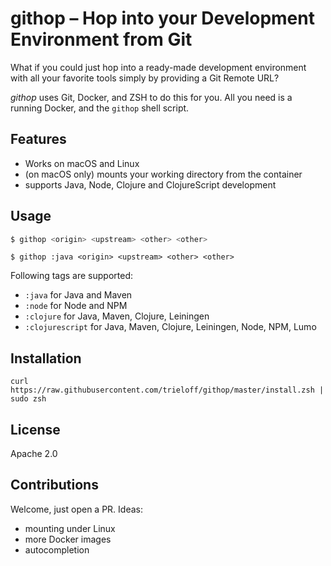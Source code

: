 # githop – Hop into your Development Environment from Git

What if you could just hop into a ready-made development environment with all your favorite tools simply by providing a Git Remote URL?

*githop* uses Git, Docker, and ZSH to do this for you. All you need is a running Docker, and the `githop` shell script.

## Features

* Works on macOS and Linux
* (on macOS only) mounts your working directory from the container
* supports Java, Node, Clojure and ClojureScript development

## Usage

```bash
$ githop <origin> <upstream> <other> <other>
```

```
$ githop :java <origin> <upstream> <other> <other>
```

Following tags are supported:

- `:java` for Java and Maven
- `:node` for Node and NPM
- `:clojure` for Java, Maven, Clojure, Leiningen
- `:clojurescript` for Java, Maven, Clojure, Leiningen, Node, NPM, Lumo

## Installation

```
curl https://raw.githubusercontent.com/trieloff/githop/master/install.zsh | sudo zsh
```

## License

Apache 2.0

## Contributions

Welcome, just open a PR. Ideas:

- mounting under Linux
- more Docker images
- autocompletion
